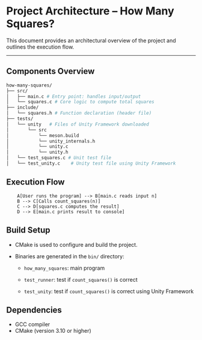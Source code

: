 # Project Architecture – How Many Squares?

This document provides an architectural overview of the project and outlines the execution flow.

---

## Components Overview

``` bash
how-many-squares/
├── src/
│   ├── main.c # Entry point: handles input/output
│   └── squares.c # Core logic to compute total squares
├── include/
│   └── squares.h # Function declaration (header file)
├── tests/
│   └── unity   # Files of Unity Framework downloaded
│       └── src
│           └── meson.build 
│           └── unity_internals.h
│           └── unity.c
│           └── unity.h
│   └── test_squares.c # Unit test file
│   └── test_unity.c    # Unity test file using Unity Framework
```

## Execution Flow

```
    A[User runs the program] --> B[main.c reads input n]
    B --> C[Calls count_squares(n)]
    C --> D[squares.c computes the result]
    D --> E[main.c prints result to console]
```

## Build Setup
- CMake is used to configure and build the project.

- Binaries are generated in the `bin/` directory:

    - `how_many_squares`: main program

    - `test_runner`: test if `count_squares()` is correct

    - `test_unity`: test if `count_squares()` is correct using Unity Framework

## Dependencies
- GCC compiler
- CMake (version 3.10 or higher)